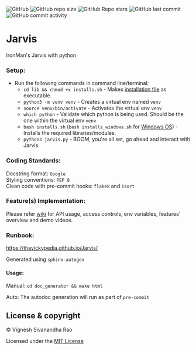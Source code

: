 ![GitHub](https://img.shields.io/github/license/thevickypedia/Jarvis) ![GitHub repo size](https://img.shields.io/github/repo-size/thevickypedia/Jarvis) ![GitHub Repo stars](https://img.shields.io/github/stars/thevickypedia/Jarvis) ![GitHub last commit](https://img.shields.io/github/last-commit/thevickypedia/Jarvis) ![GitHub commit activity](https://img.shields.io/github/commit-activity/y/thevickypedia/Jarvis)

# Jarvis
IronMan's Jarvis with python

### Setup:
   - Run the following commands in command line/terminal:
        - `cd lib && chmod +x installs.sh` - Makes [installation file](lib/installs.sh) as executable.
        - `python3 -m venv venv` - Creates a virtual env named `venv`
        - `source venv/bin/activate` - Activates the virtual env `venv`
        - `which python` - Validate which python is being used. Should be the one within the virtual env `venv`
        - `bash installs.sh` (`bash installs_windows.sh` for [Windows OS](https://github.com/thevickypedia/Jarvis/wiki#windows-os)) - Installs the required libraries/modules.
        - `python3 jarvis.py` - BOOM, you're all set, go ahead and interact with Jarvis

### Coding Standards:
Docstring format: `Google`<br>
Styling conventions: `PEP 8`<br>
Clean code with pre-commit hooks: `flake8` and `isort`

### Feature(s) Implementation:
Please refer [wiki](https://github.com/thevickypedia/Jarvis/wiki) for API usage, access controls, env variables, features' overview and demo videos.

### Runbook:
https://thevickypedia.github.io/Jarvis/

Generated using `sphinx-autogen`

#### Usage:
Manual: `cd doc_generator && make html`

Auto: The autodoc generation will run as part of `pre-commit`

## License & copyright

&copy; Vignesh Sivanandha Rao

Licensed under the [MIT License](LICENSE)

